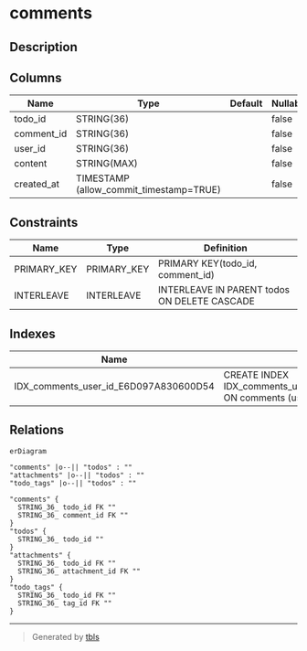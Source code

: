 # comments

## Description

## Columns

| Name | Type | Default | Nullable | Children | Parents | Comment |
| ---- | ---- | ------- | -------- | -------- | ------- | ------- |
| todo_id | STRING(36) |  | false |  | [todos](todos.md) |  |
| comment_id | STRING(36) |  | false |  | [todos](todos.md) |  |
| user_id | STRING(36) |  | false |  |  |  |
| content | STRING(MAX) |  | false |  |  |  |
| created_at | TIMESTAMP (allow_commit_timestamp=TRUE) |  | false |  |  |  |

## Constraints

| Name | Type | Definition |
| ---- | ---- | ---------- |
| PRIMARY_KEY | PRIMARY_KEY | PRIMARY KEY(todo_id, comment_id) |
| INTERLEAVE | INTERLEAVE | INTERLEAVE IN PARENT todos ON DELETE CASCADE |

## Indexes

| Name | Definition |
| ---- | ---------- |
| IDX_comments_user_id_E6D097A830600D54 | CREATE INDEX IDX_comments_user_id_E6D097A830600D54 ON comments (user_id) |

## Relations

```mermaid
erDiagram

"comments" |o--|| "todos" : ""
"attachments" |o--|| "todos" : ""
"todo_tags" |o--|| "todos" : ""

"comments" {
  STRING_36_ todo_id FK ""
  STRING_36_ comment_id FK ""
}
"todos" {
  STRING_36_ todo_id ""
}
"attachments" {
  STRING_36_ todo_id FK ""
  STRING_36_ attachment_id FK ""
}
"todo_tags" {
  STRING_36_ todo_id FK ""
  STRING_36_ tag_id FK ""
}
```

---

> Generated by [tbls](https://github.com/k1LoW/tbls)
